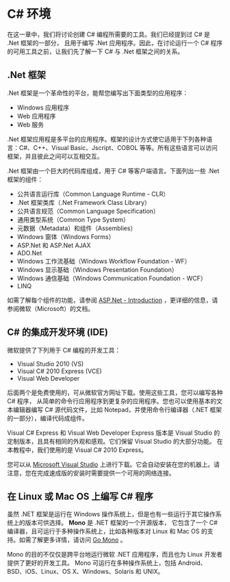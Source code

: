 # C\# 环境

在这一章中，我们将讨论创建 C\# 编程所需要的工具。我们已经提到过 C\# 是 .Net 框架的一部分，
且用于编写 .Net 应用程序。因此，在讨论运行一个 C\# 程序的可用工具之前，让我们先了解一下 C# 与 .Net 框架之间的关系。

## .Net 框架
.Net 框架是一个革命性的平台，能帮您编写出下面类型的应用程序：

- Windows 应用程序
- Web 应用程序
- Web 服务

.Net 框架应用程是多平台的应用程序。框架的设计方式使它适用于下列各种语言：C#、C++、Visual Basic、Jscript、COBOL 等等。所有这些语言可以访问框架，并且彼此之间可以互相交互。

.Net 框架由一个巨大的代码库组成，用于 C# 等客户端语言。下面列出一些 .Net 框架的组件：

- 公共语言运行库（Common Language Runtime - CLR）
- .Net 框架类库（.Net Framework Class Library）
- 公共语言规范（Common Language Specification）
- 通用类型系统（Common Type System）
- 元数据（Metadata）和组件（Assemblies）
- Windows 窗体（Windows Forms）
- ASP.Net 和 ASP.Net AJAX
- ADO.Net
- Windows 工作流基础（Windows Workflow Foundation - WF）
- Windows 显示基础（Windows Presentation Foundation）
- Windows 通信基础（Windows Communication Foundation - WCF）
- LINQ

如需了解每个组件的功能，请参阅 [ASP.Net - Introduction](http://www.tutorialspoint.com/asp.net/asp.net_introduction.htm) ，更详细的信息，请参阅微软（Microsoft）的文档。

## C\# 的集成开发环境 (IDE)

微软提供了下列用于 C# 编程的开发工具：

- Visual Studio 2010 (VS)
- Visual C# 2010 Express (VCE)
- Visual Web Developer

后面两个是免费使用的，可从微软官方网址下载。使用这些工具，您可以编写各种 C# 程序，
从简单的命令行应用程序到更复杂的应用程序。您也可以使用基本的文本编辑器编写 C# 源代码文件，比如 Notepad，并使用命令行编译器（.NET 框架的一部分），编译代码成组件。

Visual C# Express 和 Visual Web Developer Express 版本是 Visual Studio 的定制版本，且具有相同的外观和感观。它们保留 Visual Studio 的大部分功能。
在本教程中，我们使用的是 Visual C# 2010 Express。

您可以从 [Microsoft Visual Studio](http://www.microsoft.com/visualstudio/eng/downloads) 上进行下载。它会自动安装在您的机器上。请注意，您在完成速成版的安装时需要提供一个可用的网络连接。

## 在 Linux 或 Mac OS 上编写 C# 程序

虽然 .NET 框架是运行在 Windows 操作系统上，但是也有一些运行于其它操作系统上的版本可供选择。 **Mono** 是 .NET 框架的一个开源版本，
它包含了一个 C# 编译器，且可运行于多种操作系统上，比如各种版本对 Linux 和 Mac OS 的支持。如需了解更多详情，请访问 [Go Mono](http://www.go-mono.com/mono-downloads/download.html) 。

Mono 的目的不仅仅是跨平台地运行微软 .NET 应用程序，而且也为 Linux 开发者提供了更好的开发工具。
Mono 可运行在多种操作系统上，包括 Android、BSD、iOS、Linux、OS X、Windows、Solaris 和 UNIX。
